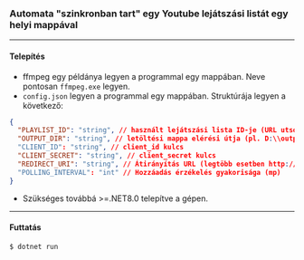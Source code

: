 ### Automata "szinkronban tart" egy Youtube lejátszási listát egy helyi mappával

---

#### Telepítés

- ffmpeg egy példánya legyen a programmal egy mappában. Neve pontosan `ffmpeg.exe` legyen.
- `config.json` legyen a programmal egy mappában. Struktúrája legyen a következő:

```json
{
  "PLAYLIST_ID": "string", // használt lejátszási lista ID-je (URL utsó része)
  "OUTPUT_DIR": "string", // letöltési mappa elérési útja (pl. D:\\output)
  "CLIENT_ID": "string", // client_id kulcs
  "CLIENT_SECRET": "string", // client_secret kulcs
  "REDIRECT_URI": "string", // Átirányítás URL (legtöbb esetben http://localhost:3000)
  "POLLING_INTERVAL": "int" // Hozzáadás érzékelés gyakorisága (mp)
}
```

- Szükséges továbbá >=.NET8.0 telepítve a gépen.

---

#### Futtatás

```
$ dotnet run
```
